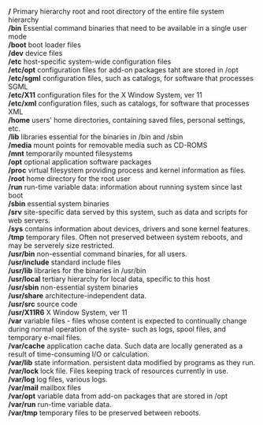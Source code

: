 **/** Primary hierarchy root and root directory of the entire file system hierarchy     
**/bin** Essential command binaries that need to be available in a single user mode      
**/boot** boot loader files     
**/dev** device files     
**/etc** host-specific system-wide configuration files     
**/etc/opt** configuration files for add-on packages taht are stored in /opt      
**/etc/sgml** configuration files, such as catalogs, for software that processes SGML      
**/etc/X11** configuration files for the X Window System, ver 11        
**/etc/xml** configuration files, such as catalogs, for software that processes XML      
**/home** users' home directories, containing saved files, personal settings, etc.      
**/lib** libraries essential for the binaries in /bin and /sbin      
**/media** mount points for removable media such as CD-ROMS  
**/mnt** temporarily mounted filesystems      
**/opt** optional application software packages   
**/proc** virtual filesystem providing process and kernel information as files.   
**/root** home directory for the root user    
**/run** run-time variable data: information about running system since last boot   
**/sbin** essential system binaries   
**/srv** site-specific data served by this system, such as data and scripts for web servers.   
**/sys** contains information about devices, drivers and sone kernel features.   
**/tmp** temporary files. Often not preserved between system reboots, and may be serverely size restricted.  
**/usr/bin** non-essential command binaries, for all users.   
**/usr/include** standard include files   
**/usr/lib** libraries for the binaries in /usr/bin   
**/usr/local** tertiary hierarchy for local data, specific to this host   
**/usr/sbin** non-essential system binaries   
**/usr/share** architecture-independent data.   
**/usr/src** source code     
**/usr/X11R6** X Window System, ver 11   
**/var** variable files - files whose content is expected to continually change during normal operation of the syste- such as logs, spool files, and temporary e-mail files.    
**/var/cache** application cache data. Such data are locally generated as a result of time-consuming I/O or calculation.   
**/var/lib**  state information. persistent data modified by programs as they run.   
**/var/lock** lock file. Files keeping track of resources currently in use.   
**/var/log** log files, various logs.   
**/var/mail** mailbox files   
**/var/opt** variable data from add-on packages that are stored in /opt   
**/var/run** run-time variable data.    
**/var/tmp** temporary files to be preserved between reboots.    



